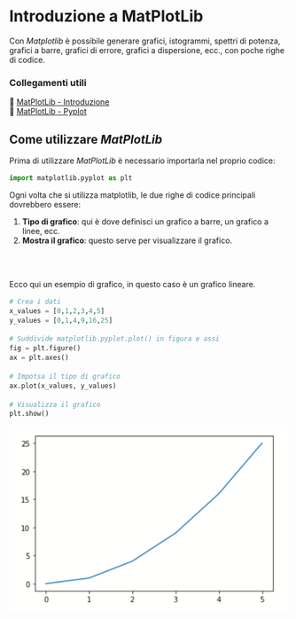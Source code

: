 # Introduzione a MatPlotLib

Con *Matplotlib* è possibile generare grafici, istogrammi, spettri di potenza, grafici a barre, grafici di errore, grafici a dispersione, ecc., con poche righe di codice.

### Collegamenti utili
🔗 [MatPlotLib - Introduzione](https://matplotlib.org/stable/tutorials/introductory/usage.html#sphx-glr-tutorials-introductory-usage-py)<br>
🔗 [MatPlotLib - Pyplot](https://matplotlib.org/stable/tutorials/introductory/pyplot.html#sphx-glr-tutorials-introductory-pyplot-py)

## Come utilizzare *MatPlotLib*
Prima di utilizzare *MatPlotLib* è necessario importarla nel proprio codice:
```py
import matplotlib.pyplot as plt
```
Ogni volta che si utilizza matplotlib, le due righe di codice principali dovrebbero essere:
1. **Tipo di grafico**: qui è dove definisci un grafico a barre, un grafico a linee, ecc.
2. **Mostra il grafico**: questo serve per visualizzare il grafico.
<br>
<br>

Ecco qui un esempio di grafico, in questo caso è un grafico lineare.
```py
# Crea i dati
x_values = [0,1,2,3,4,5]
y_values = [0,1,4,9,16,25]

# Suddivide matplotlib.pyplot.plot() in figura e assi
fig = plt.figure()
ax = plt.axes()

# Impotsa il tipo di grafico
ax.plot(x_values, y_values)

# Visualizza il grafico 
plt.show()
```
![Grafico a linee](./Data/LinearGraph_Example.png)
